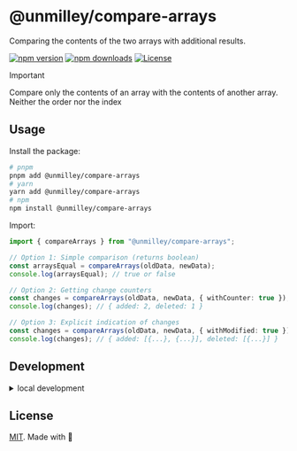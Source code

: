 # @unmilley/compare-arrays

Comparing the contents of the two arrays with additional results.

[![npm version][npm-version-src]][npm-version-href]
[![npm downloads][npm-downloads-src]][npm-downloads-href]
[![License][license-src]][license-href]

> [!IMPORTANT]  
> Compare only the contents of an array with the contents of another array.\
> Neither the order nor the index

## Usage

Install the package:

```bash
# pnpm
pnpm add @unmilley/compare-arrays
# yarn
yarn add @unmilley/compare-arrays
# npm
npm install @unmilley/compare-arrays
```

Import:

```ts
import { compareArrays } from "@unmilley/compare-arrays";

// Option 1: Simple comparison (returns boolean)
const arraysEqual = compareArrays(oldData, newData);
console.log(arraysEqual); // true or false

// Option 2: Getting change counters
const changes = compareArrays(oldData, newData, { withCounter: true });
console.log(changes); // { added: 2, deleted: 1 }

// Option 3: Explicit indication of changes
const changes = compareArrays(oldData, newData, { withModified: true });
console.log(changes); // { added: [{...}, {...}], deleted: [{...}] }
```

## Development

<details>

<summary>local development</summary>

- Clone this repository
- Install latest LTS version of [Node.js](https://nodejs.org/en/)
- Enable [Corepack](https://github.com/nodejs/corepack) using `corepack enable`
- Install dependencies using `pnpm install`
- Run interactive tests using `pnpm dev`

</details>

## License

[MIT][license-href]. Made with 💛

[npm-version-src]: https://img.shields.io/npm/v/@unmilley/compare-arrays?style=flat&colorA=18181B&colorB=fbd38d
[npm-version-href]: https://npmjs.com/package/@unmilley/compare-arrays
[npm-downloads-src]: https://img.shields.io/npm/dm/@unmilley/compare-arrays?style=flat&colorA=18181B&colorB=fbd38d
[npm-downloads-href]: https://npmjs.com/package/@unmilley/compare-arrays
[license-src]: https://img.shields.io/github/license/unmilley/compare-arrays.svg?style=flat&colorA=18181B&colorB=fbd38d
[license-href]: https://github.com/unmilley/compare-arrays/blob/main/LICENSE
